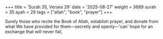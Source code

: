 +++
title = 'Surah 35, Verses 29'
date = '2025-08-27'
weight = 3689
surah = 35
ayah = 29
tags = ["allah", "book", "prayer"]
+++

Surely those who recite the Book of Allah, establish prayer, and donate from what We have provided for them—secretly and openly—˹can˺ hope for an exchange that will never fail,